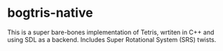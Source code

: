 # bogtris-native

This is a super bare-bones implementation of Tetris, wrtiten in C++ and using SDL as a backend. Includes Super Rotational System (SRS) twists.
